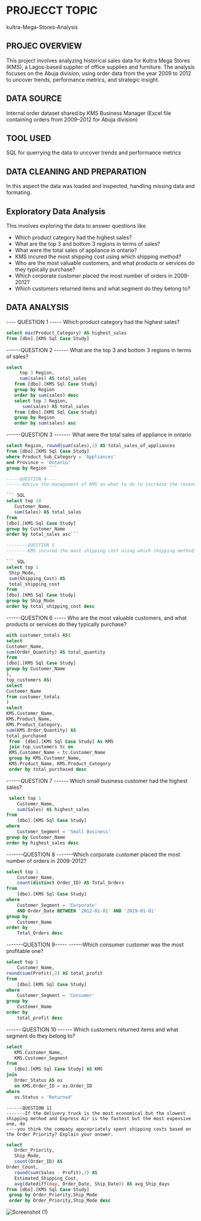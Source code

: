 # PROJECCT TOPIC
kultra-Mega-Stores-Analysis
 
## PROJEC OVERVIEW
This project involves analyzing historical sales data for Kultra Mega Stores (KMS), a Lagos-based supplier of office supplies and furniture. The analysis focuses on the Abuja division, using order data from the year 2009 to 2012 to uncover trends, performance metrics, and strategic insight.

## DATA SOURCE
Internal order dataset shared by KMS Business Manager (Excel file containing orders from 2009–2012 for Abuja division)

## TOOL USED
SQL for querrying the data to uncover trends and performance metrics

## DATA CLEANING AND PREPARATION
In this aspect the data was loaded and inspected, handling missing data and formating.

## Exploratory Data Analysis 
 This involves exploring the data to answer questions like
  - Which product category had the highest sales?
  - What are the top 3 and bottom 3 regions in terms of sales?
  -  What were the total sales of appliance in ontario?
  -  KMS incured the most shipping cost using which shipping method?
  -   Who are the most valuable customers, and what products or services do they typically purchase?
  -   Which corporate customer placed the most number of orders in 2009-2012?
  -    Which customers returned items and what segment do they belong to?


## DATA ANALYSIS	

---- QUESTION 1
----- Which product category had the highest sales?

``` SQL
select max(Product_Category) AS highest_sales
from [dbo].[KMS Sql Case Study]
```
------QUESTION 2
------ What are the top 3 and bottom 3 regions in terms of sales?
	
 ```SQL
 select 
	  top 3 Region,
	  sum(sales) AS total_sales
	from [dbo].[KMS Sql Case Study]
	group by Region
	order by sum(sales) desc
	select top 3 Region,
	   sum(sales) AS total_sales
	from [dbo].[KMS Sql Case Study]
	group by Region
	order by sum(sales) asc
 ```

------QUESTION 3
------- What were the total sales of appliance in ontario
 
 ```SQL
select Region, round(sum(sales),2) AS total_sales_of_appliances
 from [dbo].[KMS Sql Case Study]
 where Product_Sub_Category = 'Appliances'
 and Province = 'Ontario'
 group by Region ```

 -----QUESTION 4----
 ------Advice the managament of KMS on what to do to increase the revenue from the bottom 10 customers

``` SQL
select top 10
	Customer_Name,
	sum(Sales) AS total_sales
from
[dbo].[KMS Sql Case Study]
group by Customer_Name
order by total_sales asc```

--------QUESTION 5
--------KMS incured the most shipping cost using which shipping method?

``` SQL
select top 1
  Ship_Mode,
  sum(Shipping_Cost) AS
  total_shipping_cost
from 
[dbo].[KMS Sql Case Study]
group by Ship_Mode
order by total_shipping_cost desc
```

------QUESTION 6
----- Who are the most valuable customers, and what products or services do they typically purchase?

``` SQL
with customer_totals AS(
select 
Customer_Name,
sum(Order_Quantity) AS total_quantity
from 
[dbo].[KMS Sql Case Study]
group by Customer_Name
),
top_customers AS(
select
Customer_Name
from customer_totals
)
select
KMS.Customer_Name,
KMS.Product_Name,
KMS.Product_Category,
sum(KMS.Order_Quantity) AS
total_purchased
 from  [dbo].[KMS Sql Case Study] As KMS
 join top_customers tc on
 KMS.Customer_Name = tc.Customer_Name
 group by KMS.Customer_Name,
 KMS.Product_Name, KMS.Product_Category
 order by total_purchased desc
```

 ------QUESTION 7
 ------ Which small business customer had the highest sales?
``` SQL
 select top 1
	Customer_Name,
	sum(Sales) AS highest_sales
from
	[dbo].[KMS Sql Case Study]
where
	Customer_Segment = 'Small Business'
group by Customer_Name
order by highest_sales desc
```

-------QUESTION 8
-------Which corporate customer placed the most number of orders in 2009-2012?

``` SQL
select top 1
	Customer_Name,
	count(distinct Order_ID) AS Total_Orders
from
	[dbo].[KMS Sql Case Study]
where
	Customer_Segment = 'Corporate'
	AND Order_Date BETWEEN '2012-01-01' AND '2019-01-01'
group by
	Customer_Name
order by
	Total_Orders desc
```

-------QUESTION 9-----
------Which consumer customer was the most profitable one?

```SQL
select top 1
	Customer_Name,
round(sum(Profit),2) AS total_profit
from
	[dbo].[KMS Sql Case Study]
where
	Customer_Segment = 'Consumer'
group by
	Customer_Name
order by
	total_profit desc
```

------ QUESTION 10
 ------ Which customers returned items and what segment do they belong to?

 ```SQL
select
	KMS.Customer_Name,
	KMS.Customer_Segment
from
	[dbo].[KMS Sql Case Study] AS KMS
join
	Order_Status AS os 
	on KMS.Order_ID = os.Order_ID
where
	os.Status = 'Returned'
```


	------QUESTION 11
	-------If the delivery truck is the most economical but the slowest shipping method and Express Air is the fastest but the most expensive one, do
	----you think the company appropriately spent shipping costs based on the Order Priority? Explain your answer.
 
 ```SQL
select
	Order_Priority,
	Ship_Mode,
	count(Order_ID) AS
Order_Count,
	round(sum(Sales - Profit),2) AS
	Estimated_Shipping_Cost,
	avg(datediff(day, Order_Date, Ship_Date)) AS avg_Ship_days
from [dbo].[KMS Sql Case Study]
  group by Order_Priority,Ship_Mode
  order by Order_Priority,Ship_Mode desc
```

![Screenshot (1)](https://github.com/user-attachments/assets/8c32044f-3768-4776-bc52-1c479a1adfa9)
